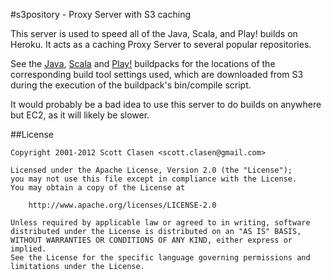 #s3pository - Proxy Server with S3 caching

This server is used to speed all of the Java, Scala, and Play! builds on Heroku.  It acts as a caching Proxy Server to several popular repositories.

See the [Java](https://github.com/heroku/heroku-buildpack-java), [Scala](https://github.com/heroku/heroku-buildpack-scala) and [Play!](https://github.com/heroku/heroku-buildpack-play) buildpacks for the locations of the corresponding build tool settings used,
which are downloaded from S3 during the execution of the buildpack's bin/compile script.

It would probably be a bad idea to use this server to do builds on anywhere but EC2, as it will likely be slower.

##License

    Copyright 2001-2012 Scott Clasen <scott.clasen@gmail.com>

    Licensed under the Apache License, Version 2.0 (the "License");
    you may not use this file except in compliance with the License.
    You may obtain a copy of the License at

        http://www.apache.org/licenses/LICENSE-2.0

    Unless required by applicable law or agreed to in writing, software
    distributed under the License is distributed on an "AS IS" BASIS,
    WITHOUT WARRANTIES OR CONDITIONS OF ANY KIND, either express or implied.
    See the License for the specific language governing permissions and
    limitations under the License.


